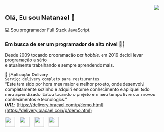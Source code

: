 <img src="https://i.imgur.com/9w8DWIq.png" align="right" />

## Olá, Eu sou Natanael 👋
💻 Sou programador Full Stack JavaScript.

### Em busca de ser um programador de alto nível 👨‍💻
Desde 2009 tocando programação por _hobbie_, em 2019 decidi levar programação a sério\
e atualmente trabalhando e sempre aprendendo mais.

📱┊Aplicação Delivery\
`Serviço delivery completo para restaurantes`\
“Este tem sido por hora meu maior e melhor projeto, onde desenvolvi completamente sozinho e adquiri enorme conhecimento e apliquei todo meu aprendizado. Estou tocando o projeto em meu tempo livre com novos conhecimentos e tecnologias.”\
𝑼𝑹𝑳: [https://delivery.bracael.com/p/demo.html](https://delivery.bracael.com/p/demo.html)


<p align="left">
  <img src="https://i.imgur.com/kKYysyr.png" width="32">   
  <img src="https://i.imgur.com/FEKMOr6.png" width="32">   
  <img src="https://i.imgur.com/3UBzZzS.png" width="32">   
  <img src="https://i.imgur.com/cJwPbV4.png" width="32">
</p>

<!---
holasoycael/holasoycael is a ✨ special ✨ repository because its `README.md` (this file) appears on your GitHub profile.
You can click the Preview link to take a look at your changes.

- 👋 Hi, I’m @holasoycael
- 👀 I’m interested in ...
- 🌱 I’m currently learning ...
- 💞️ I’m looking to collaborate on ...
- 📫 How to reach me ...
--->
